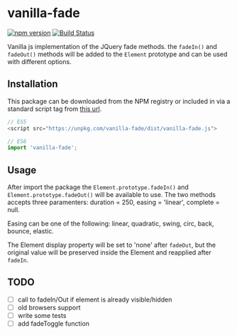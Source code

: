 # vanilla-fade

[![npm version](https://badge.fury.io/js/vanilla-fade.svg)](https://badge.fury.io/js/vanilla-fade) [![Build Status](https://travis-ci.org/matteobad/vanilla-fade.svg?branch=master)](https://travis-ci.org/matteobad/vanilla-fade/)

Vanilla js implementation of the JQuery fade methods. the `fadeIn()` and `fadeOut()` methods will be added to the `Element` prototype and can be used with different options.

## Installation

This package can be downloaded from the NPM registry or included in via a standard script tag from [this url](https://unpkg.com/vanilla-fade/dist/vanilla-fade.js).

```javascript
// ES5
<script src="https://unpkg.com/vanilla-fade/dist/vanilla-fade.js">

// ES6
import 'vanilla-fade';
```

## Usage

After import the package the `Element.prototype.fadeIn()` and `Element.prototype.fadeOut()` will be available to use. The two methods accepts three paramenters: duration = 250, easing = 'linear', complete = null.

Easing can be one of the following:
linear, quadratic, swing, circ, back, bounce, elastic.

The Element display property will be set to 'none' after `fadeOut`, but the original value will be preserved inside the Element and reapplied after `fadeIn`.

## TODO

- [ ] call to fadeIn/Out if element is already visible/hidden
- [ ] old browsers support
- [ ] write some tests
- [ ] add fadeToggle function
